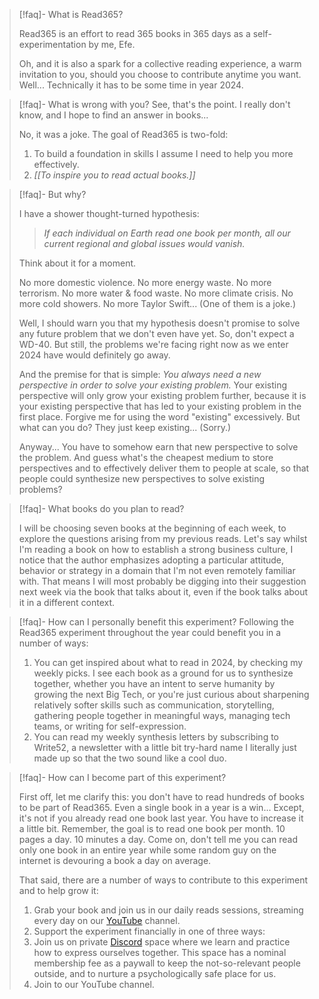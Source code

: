 
> [!faq]- What is Read365?
> 
> Read365 is an effort to read 365 books in 365 days as a self-experimentation by me, Efe.
> 
> Oh, and it is also a spark for a collective reading experience, a warm invitation to you, should you choose to contribute anytime you want. Well... Technically it has to be some time in year 2024.

> [!faq]- What is wrong with you?
> See, that's the point. I really don't know, and I hope to find an answer in books...
> 
> No, it was a joke. The goal of Read365 is two-fold:
> 1. To build a foundation in skills I assume I need to help you more effectively.
> 2. *[[To inspire you to read actual books.]]*

> [!faq]- But why?
> 
> I have a shower thought-turned hypothesis: 
> 
> > *If each individual on Earth read one book per month, all our current regional and global issues would vanish.*
> 
> Think about it for a moment.
> 
> No more domestic violence. No more energy waste. No more terrorism. No more water & food waste. No more climate crisis. No more cold showers. No more Taylor Swift... (One of them is a joke.)
> 
> Well, I should warn you that my hypothesis doesn't promise to solve any future problem that we don't even have yet. So, don't expect a WD-40. But still, the problems we're facing right now as we enter 2024 have would definitely go away.
> 
> And the premise for that is simple: *You always need a new perspective in order to solve your existing problem.* Your existing perspective will only grow your existing problem further, because it is your existing perspective that has led to your existing problem in the first place. Forgive me for using the word "existing" excessively. But what can you do? They just keep existing... (Sorry.)
> 
> Anyway... You have to somehow earn that new perspective to solve the problem. And guess what's the cheapest medium to store perspectives and to effectively deliver them to people at scale, so that people could synthesize new perspectives to solve existing problems?

> [!faq]- What books do you plan to read?
> 
> I will be choosing seven books at the beginning of each week, to explore the questions arising from my previous reads. Let's say whilst I'm reading a book on how to establish a strong business culture, I notice that the author emphasizes adopting a particular attitude, behavior or strategy in a domain that I'm not even remotely familiar with. That means I will most probably be digging into their suggestion next week via the book that talks about it, even if the book talks about it in a different context.

> [!faq]- How can I personally benefit this experiment?
> Following the Read365 experiment throughout the year could benefit you in a number of ways:
> 1. You can get inspired about what to read in 2024, by checking my weekly picks. I see each book as a ground for us to synthesize together, whether you have an intent to serve humanity by growing the next Big Tech, or you're just curious about sharpening relatively softer skills such as communication, storytelling, gathering people together in meaningful ways, managing tech teams, or writing for self-expression.
> 2. You can read my weekly synthesis letters by subscribing to Write52, a newsletter with a little bit try-hard name I literally just made up so that the two sound like a cool duo.

> [!faq]- How can I become part of this experiment?
> 
> First off, let me clarify this: you don't have to read hundreds of books to be part of Read365. Even a single book in a year is a win... Except, it's not if you already read one book last year. You have to increase it a little bit. Remember, the goal is to read one book per month. 10 pages a day. 10 minutes a day. Come on, don't tell me you can read only one book in an entire year while some random guy on the internet is devouring a book a day on average.
> 
> That said, there are a number of ways to contribute to this experiment and to help grow it:
> 1. Grab your book and join us in our daily reads sessions, streaming every day on our [YouTube]() channel.
> 3. Support the experiment financially in one of three ways:
> 	1. Join us on private [Discord](https://discord.gg/Pq9AH2Ra) space where we learn and practice how to express ourselves together. This space has a nominal membership fee as a paywall to keep the not-so-relevant people outside, and to nurture a psychologically safe place for us.
> 	3. Join to our YouTube channel.
